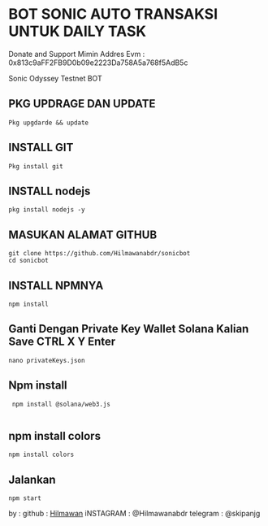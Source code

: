 # BOT SONIC AUTO TRANSAKSI UNTUK DAILY TASK
Donate and Support Mimin Addres Evm : 0x813c9aFF2FB9D0b09e2223Da758A5a768f5AdB5c

Sonic Odyssey Testnet BOT 
## PKG UPDRAGE DAN UPDATE
```
Pkg upgdarde && update
```
## INSTALL GIT
```
Pkg install git
```
## INSTALL nodejs
```
pkg install nodejs -y
```

## MASUKAN ALAMAT GITHUB
```
git clone https://github.com/Hilmawanabdr/sonicbot
cd sonicbot
```
## INSTALL NPMNYA
```
npm install
```

## Ganti Dengan Private Key Wallet Solana Kalian Save CTRL X Y Enter
```
nano privateKeys.json
```

## Npm install

```
 npm install @solana/web3.js
 
```
## npm install colors

```
npm install colors
```
## Jalankan
```
npm start
```
by :
github : [Hilmawan](https://github.com/hilmawanabdr)
iNSTAGRAM : @Hilmawanabdr
telegram : @skipanjg

